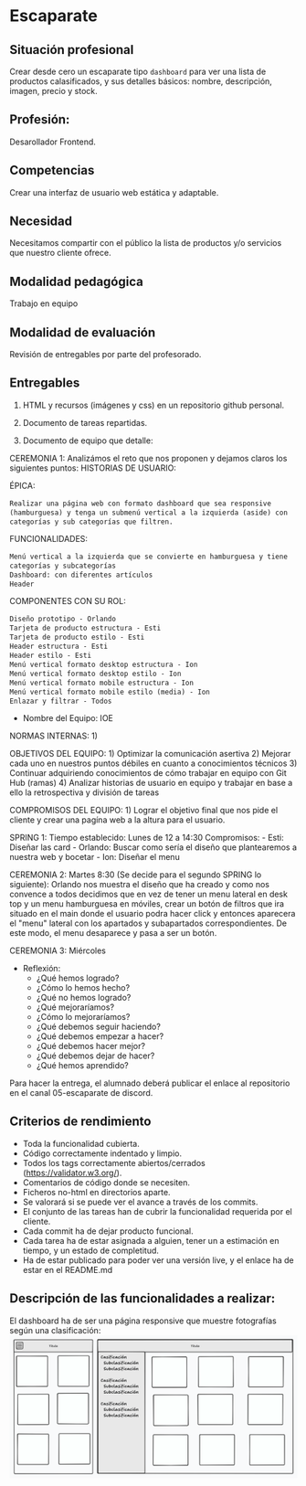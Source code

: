 # Escaparate 

## Situación profesional

Crear desde cero un escaparate tipo `dashboard` para ver una lista de productos calasificados, y sus detalles básicos: nombre, descripción, imagen, precio y stock.

## Profesión:

Desarollador Frontend.

## Competencias

Crear una interfaz de usuario web estática y adaptable.

## Necesidad

Necesitamos compartir con el público la lista de productos y/o servicios que nuestro cliente ofrece.

## Modalidad pedagógica

Trabajo en equipo

## Modalidad de evaluación

Revisión de entregables por parte del profesorado.

## Entregables

1. HTML y recursos (imágenes y css) en un repositorio github personal.

2. Documento de tareas repartidas.

3. Documento de equipo que detalle:

CEREMONIA 1:
Analizámos el reto que nos proponen y dejamos claros los siguientes puntos:
HISTORIAS DE USUARIO:

  ÉPICA:

    Realizar una página web con formato dashboard que sea responsive (hamburguesa) y tenga un submenú vertical a la izquierda (aside) con categorías y sub categorías que filtren.


  FUNCIONALIDADES:

    Menú vertical a la izquierda que se convierte en hamburguesa y tiene categorías y subcategorías
    Dashboard: con diferentes artículos
    Header


  COMPONENTES CON SU ROL:

    Diseño prototipo - Orlando
    Tarjeta de producto estructura - Esti
    Tarjeta de producto estilo - Esti
    Header estructura - Esti
    Header estilo - Esti
    Menú vertical formato desktop estructura - Ion
    Menú vertical formato desktop estilo - Ion
    Menú vertical formato mobile estructura - Ion
    Menú vertical formato mobile estilo (media) - Ion
    Enlazar y filtrar - Todos
  - Nombre del Equipo: IOE

  NORMAS INTERNAS:
    1) 

  OBJETIVOS DEL EQUIPO:
    1) Optimizar la comunicación asertiva
    2) Mejorar cada uno en nuestros puntos débiles en cuanto a conocimientos técnicos
    3) Continuar adquiriendo conocimientos de cómo trabajar en equipo con Git Hub (ramas)
    4) Analizar historias de usuario en equipo y trabajar en base a ello la retrospectiva y división de tareas

  COMPROMISOS DEL EQUIPO:
    1) Lograr el objetivo final que nos pide el cliente y crear una pagína web a la altura para el usuario.

  SPRING 1:
  Tiempo establecido: Lunes de 12 a 14:30
  Compromisos:
    - Esti: Diseñar las card
    - Orlando: Buscar como sería el diseño que plantearemos a nuestra web y bocetar
    - Ion: Diseñar el menu
  
  CEREMONIA 2: Martes 8:30 (Se decide para el segundo SPRING lo siguiente):
  Orlando nos muestra el diseño que ha creado y como nos convence a todos decidimos que en vez de tener un menu lateral en desk top y un menu hamburguesa en móviles, crear un botón de filtros que ira situado en el main donde el usuario podra hacer click y entonces aparecera el "menu" lateral con los apartados y subapartados correspondientes. De este modo, el menu desaparece y pasa a ser un botón.
  
  CEREMONIA 3: Miércoles 



  - Reflexión:
    - ¿Qué hemos logrado?
    - ¿Cómo lo hemos hecho?
    - ¿Qué no hemos logrado? 
    - ¿Qué mejoraríamos?
    - ¿Cómo lo mejoraríamos?
    - ¿Qué debemos seguir haciendo?
    - ¿Qué debemos empezar a hacer?
    - ¿Qué debemos hacer mejor?
    - ¿Qué debemos dejar de hacer?
    - ¿Qué hemos aprendido?


Para hacer la entrega, el alumnado deberá publicar el enlace al repositorio en el canal 05-escaparate de discord.

## Criterios de rendimiento

- Toda la funcionalidad cubierta.
- Código correctamente indentado y limpio.
- Todos los tags correctamente abiertos/cerrados (https://validator.w3.org/).
- Comentarios de código donde se necesiten.
- Ficheros no-html en directorios aparte.
- Se valorará si se puede ver el avance a través de los commits.
- El conjunto de las tareas han de cubrir la funcionalidad requerida por el cliente.
- Cada commit ha de dejar producto funcional.
- Cada tarea ha de estar asignada a alguien, tener un a estimación en tiempo, y un estado de completitud.
- Ha de estar publicado para poder ver una versión live, y el enlace ha de estar en el README.md 


## Descripción de las funcionalidades a realizar:

El dashboard ha de ser una página responsive que muestre fotografías según una clasificación:
![dashboard](./assets/dashboard.png "dashboard")

